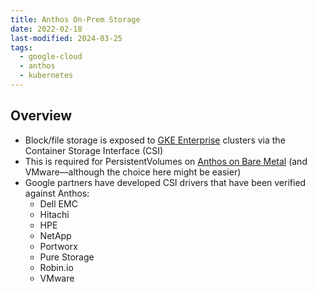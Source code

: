 ```yaml
---
title: Anthos On-Prem Storage
date: 2022-02-18
last-modified: 2024-03-25
tags:
  - google-cloud
  - anthos
  - kubernetes
---
```


## Overview

- Block/file storage is exposed to [GKE Enterprise](notes/GKE%20Enterprise.md) clusters via the Container Storage Interface (CSI)
- This is required for PersistentVolumes on [Anthos on Bare Metal](notes/Anthos%20on%20Bare%20Metal.md) (and VMware—although the choice here might be easier)
- Google partners have developed CSI drivers that have been verified against Anthos:
	- Dell EMC
	- Hitachi
	- HPE
	- NetApp
	- Portworx
	- Pure Storage
	- Robin.io
	- VMware
